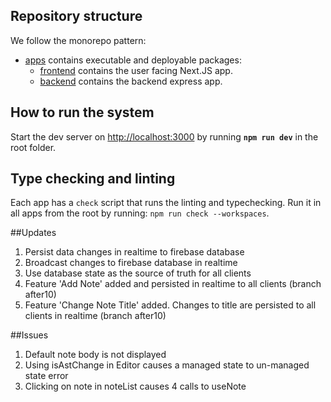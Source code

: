 ## Repository structure

We follow the monorepo pattern:

- [apps](apps) contains executable and deployable packages:
  - [frontend](apps/frontend) contains the user facing Next.JS app.
  - [backend](apps/backend) contains the backend express app.

## How to run the system

Start the dev server on [http://localhost:3000](http://localhost:3000) by running **`npm run dev`** in the root folder.

## Type checking and linting

Each app has a `check` script that runs the linting and typechecking. Run it in all apps from the root by running: `npm run check --workspaces`.

##Updates
1) Persist data changes in realtime to firebase database
2) Broadcast changes to firebase database in realtime
3) Use database state as the source of truth for all clients
4) Feature 'Add Note' added and persisted in realtime to all clients (branch after10)
5) Feature 'Change Note Title' added. Changes to title are persisted to all clients in realtime (branch after10)

##Issues
1) Default note body is not displayed
2) Using isAstChange in Editor causes a managed state to un-managed state error
3) Clicking on note in noteList causes 4 calls to useNote